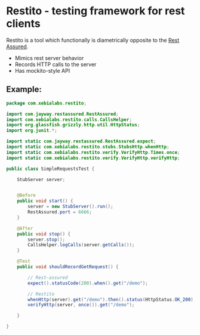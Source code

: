 Restito - testing framework for rest clients
============================================

Restito is a tool which functionally is diametrically opposite to the [Rest Assured](http://code.google.com/p/rest-assured).

* Mimics rest server behavior
* Records HTTP calls to the server
* Has mockito-style API

Example:
---------
```java
package com.xebialabs.restito;

import com.jayway.restassured.RestAssured;
import com.xebialabs.restito.calls.CallsHelper;
import org.glassfish.grizzly.http.util.HttpStatus;
import org.junit.*;

import static com.jayway.restassured.RestAssured.expect;
import static com.xebialabs.restito.stubs.StubsHttp.whenHttp;
import static com.xebialabs.restito.verify.VerifyHttp.Times.once;
import static com.xebialabs.restito.verify.VerifyHttp.verifyHttp;

public class SimpleRequestsTest {

	StubServer server;


	@Before
	public void start() {
		server = new StubServer().run();
		RestAssured.port = 6666;
	}

	@After
	public void stop() {
		server.stop();
		CallsHelper.logCalls(server.getCalls());
	}

	@Test
	public void shouldRecordGetRequest() {

		// Rest-assured
		expect().statusCode(200).when().get("/demo");

		// Restito
		whenHttp(server).get("/demo").then().status(HttpStatus.OK_200);
		verifyHttp(server, once()).get("/demo");

	}

}
```